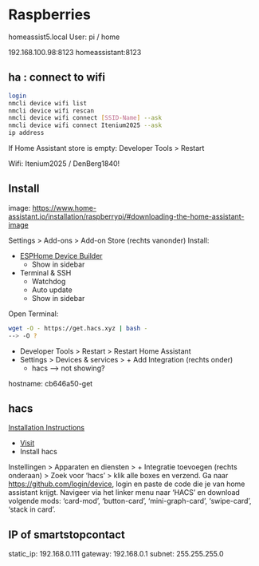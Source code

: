 Raspberries
===========

homeassist5.local
User: pi / home

192.168.100.98:8123
homeassistant:8123


ha : connect to wifi
--------------------

```sh
login
nmcli device wifi list
nmcli device wifi rescan
nmcli device wifi connect [SSID-Name] --ask
nmcli device wifi connect Itenium2025 --ask
ip address
```

If Home Assistant store is empty: Developer Tools > Restart

Wifi: Itenium2025 / DenBerg1840!


Install
-------

image: https://www.home-assistant.io/installation/raspberrypi/#downloading-the-home-assistant-image

Settings > Add-ons > Add-on Store (rechts vanonder)
Install:
- [ESPHome Device Builder](https://github.com/esphome/esphome)
    - Show in sidebar
- Terminal & SSH
    - Watchdog
    - Auto update
    - Show in sidebar

Open Terminal:

```sh
wget -O - https://get.hacs.xyz | bash -
--> -O ?
```

- Developer Tools > Restart > Restart Home Assistant
- Settings > Devices & services > + Add Integration (rechts onder)
    - hacs --> not showing?

hostname: cb646a50-get



hacs
----

[Installation Instructions](https://www.hacs.xyz/docs/use/download/download/#to-download-hacs)

- [Visit](https://my.home-assistant.io/redirect/supervisor_addon/?addon=cb646a50_get&repository_url=https%3A%2F%2Fgithub.com%2Fhacs%2Faddons)
- Install hacs





Instellingen > Apparaten en diensten > + Integratie toevoegen (rechts onderaan) > Zoek
voor ‘hacs’ > klik alle boxes en verzend.
Ga naar https://github.com/login/device, login en paste de code die je van home assistant
krijgt.
Navigeer via het linker menu naar ‘HACS’ en download volgende mods: ‘card-mod’,
‘button-card’, ‘mini-graph-card’, ‘swipe-card’, ‘stack in card’.


IP of smartstopcontact
----------------------

static_ip: 192.168.0.111
gateway: 192.168.0.1
subnet: 255.255.255.0
